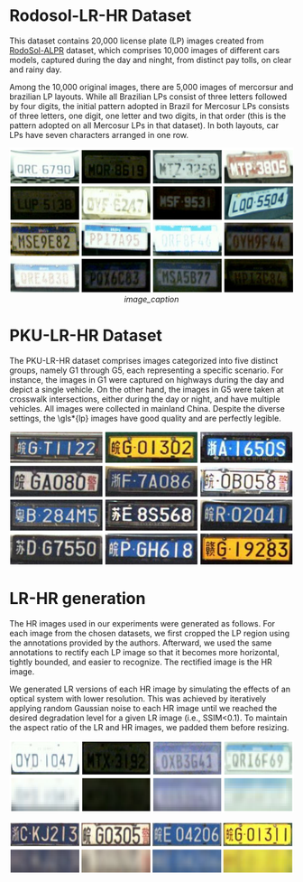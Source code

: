 # Rodosol-LR-HR Dataset


This dataset contains 20,000 license plate (LP) images created from  [RodoSol-ALPR](https://github.com/raysonlaroca/rodosol-alpr-dataset) dataset, which comprises 10,000 images of different cars models, captured during the day and ninght, from distinct pay tolls, on clear and rainy day.

Among the 10,000 original images, there are 5,000 images of mercorsur and brazilian LP layouts. While all Brazilian LPs consist of three letters followed by four digits, the initial pattern adopted in Brazil for Mercosur LPs consists of three letters, one digit, one letter and two digits, in that order (this is the pattern adopted on all Mercosur LPs in that dataset). In both layouts, car LPs have seven characters arranged in one row.

<p align="center">
<img src="./Media/RodoSol_dataset.png" width="600"/ alt>
<em>image_caption</em>
</p>

# PKU-LR-HR Dataset

The PKU-LR-HR dataset comprises images categorized into five distinct groups, namely G1 through G5, each representing a specific scenario. For instance, the images in G1 were captured on highways during the day and depict a single vehicle. On the other hand, the images in G5 were taken at crosswalk intersections, either during the day or night, and have multiple vehicles. All images were collected in mainland China. Despite the diverse settings, the \gls*{lp} images have good quality and are perfectly legible.

<p align="center">
<img src="./Media/PKU_dataset.png" width="600"/>
</p>

# LR-HR generation

The HR images used in our experiments were generated as follows. For each image from the chosen datasets, we first cropped the LP region using the annotations provided by the authors. Afterward, we used the same annotations to rectify each LP image so that it becomes more horizontal, tightly bounded, and easier to recognize. The rectified image is the HR image.

We generated LR versions of each HR image by simulating the effects of an optical system with lower resolution. This was achieved by iteratively applying random Gaussian noise to each HR image until we reached the desired degradation level for a given LR image (i.e., SSIM<0.1). To maintain the aspect ratio of the LR and HR images, we padded them before resizing.
  
<p align="center">
<img src="./Media/image2.png" width="600"/>
</p>

<p align="center">
<img src="./Media/image.png" width="600"/>  
</p>
